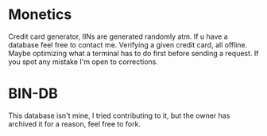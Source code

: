 # Monetics
Credit card generator, IINs are generated randomly atm. If u have a database feel free to contact me.
Verifying a given credit card, all offline. Maybe optimizing what a terminal has to do first before sending a request. 
If you spot any mistake I'm open to corrections.

# BIN-DB
This database isn't mine, I tried contributing to it, but the owner has archived it for a reason, feel free to fork. 
